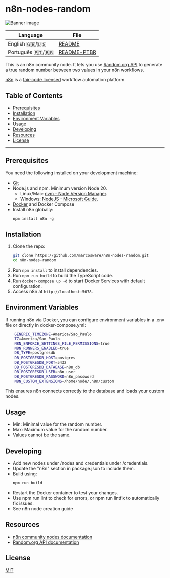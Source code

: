 # n8n-nodes-random

![Banner image](https://user-images.githubusercontent.com/10284570/173569848-c624317f-42b1-45a6-ab09-f0ea3c247648.png)

| Language | File |
|---|---|
| English 🇬🇧/🇺🇸| [README](README.md) |
| Português 🇵🇹/🇧🇷| [README-PTBR](README-PTBR.md) |

This is an n8n community node. It lets you use [Random.org API](https://www.random.org/integers/) to generate a true random number between two values in your n8n workflows.

[n8n](https://n8n.io/) is a [fair-code licensed](https://docs.n8n.io/reference/license/) workflow automation platform.

## Table of Contents

- [Prerequisites](#prerequisites)
- [Installation](#installation)
- [Environment Variables](#environment-variables)
- [Usage](#usage)
- [Developing](#developing)
- [Resources](#resources)
- [License](#license)

---

## Prerequisites

You need the following installed on your development machine:

* [Git](https://git-scm.com/downloads)
* Node.js and npm. Minimum version Node 20.
  - Linux/Mac: [nvm - Node Version Manager](https://github.com/nvm-sh/nvm).
  - Windows: [NodeJS - Microsoft Guide](https://docs.microsoft.com/en-us/windows/dev-environment/javascript/nodejs-on-windows).
* [Docker](https://www.docker.com/) and Docker Compose
* Install n8n globally:
    ```
    npm install n8n -g
    ```

## Installation

1. Clone the repo:
    ```bash
    git clone https://github.com/marcosware/n8n-nodes-random.git
    cd n8n-nodes-random
    ```
2. Run `npm install` to install dependencies.
3. Run `npm run build` to build the TypeScript code.
4. Run `docker-compose up -d` to start Docker Services with default configuration.
5. Access n8n at `http://localhost:5678`.

## Environment Variables

If running n8n via Docker, you can configure environment variables in a .env file or directly in docker-compose.yml:
```bash
    GENERIC_TIMEZONE=America/Sao_Paulo
    TZ=America/Sao_Paulo
    N8N_ENFORCE_SETTINGS_FILE_PERMISSIONS=true
    N8N_RUNNERS_ENABLED=true
    DB_TYPE=postgresdb
    DB_POSTGRESDB_HOST=postgres
    DB_POSTGRESDB_PORT=5432
    DB_POSTGRESDB_DATABASE=n8n_db
    DB_POSTGRESDB_USER=n8n_user
    DB_POSTGRESDB_PASSWORD=n8n_password
    N8N_CUSTOM_EXTENSIONS=/home/node/.n8n/custom
```
This ensures n8n connects correctly to the database and loads your custom nodes.

## Usage

* Min: Minimal value for the random number.
* Max: Maximum value for the random number.
* Values cannot be the same.

## Developing

* Add new nodes under /nodes and credentials under /credentials.
* Update the "n8n" section in package.json to include them.
* Build using:
    ```
    npm run build
    ```
* Restart the Docker container to test your changes.
* Use npm run lint to check for errors, or npm run lintfix to automatically fix issues.
* See n8n node creation guide

## Resources

* [n8n community nodes documentation](https://docs.n8n.io/integrations/#community-nodes)
* [Random.org API documentation](https://www.random.org/clients/http/)

## License

[MIT](https://github.com/n8n-io/n8n-nodes-starter/blob/master/LICENSE.md)
